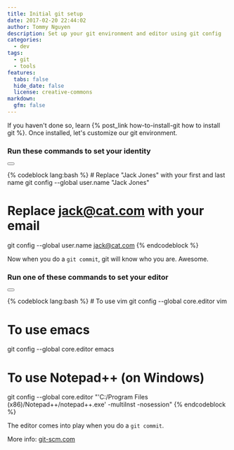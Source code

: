 ```yaml
---
title: Initial git setup
date: 2017-02-20 22:44:02
author: Tommy Nguyen
description: Set up your git environment and editor using git config
categories:
  - dev
tags:
  - git
  - tools
features:
  tabs: false
  hide_date: false
  license: creative-commons
markdown:
  gfm: false
---
```


If you haven't done so, learn {% post_link how-to-install-git how to install git %}. Once installed, let's customize our git environment.

### Run these commands to set your identity

<button class="right floated mini ui icon button copy btn" data-clipboard-target="#git-config-user"><i class="fa fa-clipboard"></i></button>

<div id="git-config-user">
{% codeblock lang:bash %}
# Replace "Jack Jones" with your first and last name
git config --global user.name "Jack Jones"

# Replace jack@cat.com with your email
git config --global user.name jack@cat.com
{% endcodeblock %}
</div>

Now when you do a `git commit`, git will know who you are. Awesome.

### Run one of these commands to set your editor

<button class="right floated mini ui icon button copy btn" data-clipboard-target="#git-config-editor"><i class="fa fa-clipboard"></i></button>

<div id="git-config-editor">
{% codeblock lang:bash %}
# To use vim
git config --global core.editor vim

# To use emacs
git config --global core.editor emacs

# To use Notepad++ (on Windows)
git config --global core.editor "'C:/Program Files (x86)/Notepad++/notepad++.exe' -multiInst -nosession"
{% endcodeblock %}
</div>

The editor comes into play when you do a `git commit`.

More info: [git-scm.com](https://git-scm.com/book/en/v2/Getting-Started-First-Time-Git-Setup)
